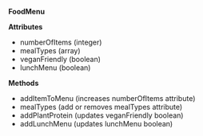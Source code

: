 **FoodMenu**

**Attributes**
* numberOfItems (integer)
* mealTypes (array)
* veganFriendly (boolean)
* lunchMenu (boolean)

**Methods**
* addItemToMenu (increases numberOfItems attribute)
* mealTypes (add or removes mealTypes attribute)
* addPlantProtein (updates veganFriendly boolean)
* addLunchMenu (updates lunchMenu boolean)
